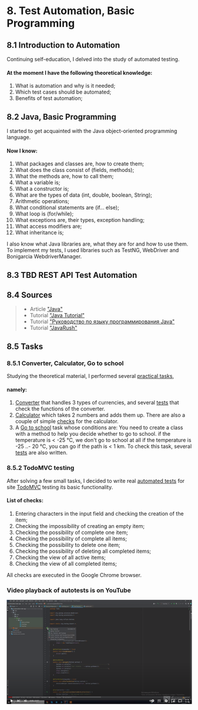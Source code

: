 # 8. Test Automation, Basic Programming

## 8.1 Introduction to Automation

Continuing self-education, I delved into the study of automated testing.

#### At the moment I have the following theoretical knowledge:

1. What is automation and why is it needed;
2. Which test cases should be automated;
3. Benefits of test automation;

## 8.2 Java, Basic Programming

I started to get acquainted with the Java object-oriented programming language.

#### Now I know:

1. What packages and classes are, how to create them;
2. What does the class consist of (fields, methods);
3. What the methods are, how to call them;
4. What a variable is;
5. What a constructor is;
6. What are the types of data (int, double, boolean, String);
7. Arithmetic operations;
8. What conditional statements are (if... else);
9. What loop is (for/while);
10. What exceptions are, their types, exception handling;
11. What access modifiers are;
12. What inheritance is;

I also know what Java libraries are, what they are for and how to use them. To implement my tests, I
used libraries such as TestNG, WebDriver and Bonigarcia WebdriverManager.

## 8.3 TBD REST API Test Automation

## 8.4 Sources

> - Article ["Java"](https://ru.wikipedia.org/wiki/Java)
> - Tutorial ["Java Tutorial"](https://www.w3schools.com/java/)
> - Tutorial ["Руководство по языку программирования Java"](https://metanit.com/java/tutorial/)
> - Tutorial ["JavaRush"](https://javarush.ru/all-articles)

## 8.5 Tasks

### 8.5.1 Converter, Calculator, Go to school

Studying the theoretical material, I performed several [practical tasks](https://github.com/LizaDoroshchenko/CV/tree/main/automation-testing/base),

#### namely:

1. [Converter](https://github.com/LizaDoroshchenko/CV/tree/main/automation-testing/base/src/main/java/org/converter) that handles 3 types of currencies, and several [tests](https://github.com/LizaDoroshchenko/CV/tree/main/automation-testing/base/src/test/java/converter) that check the functions of the converter.
2. [Calculator](https://github.com/LizaDoroshchenko/CV/tree/main/automation-testing/base/src/main/java/org/calculator) which takes 2 numbers and adds them up. There are also a couple of simple [checks](https://github.com/LizaDoroshchenko/CV/tree/main/automation-testing/base/src/test/java/calculator) for the calculator.
3. A [Go to school](https://github.com/LizaDoroshchenko/CV/tree/main/automation-testing/base/src/main/java/org/gotoschool) task whose conditions are: You need to create a class with a method to help
   you decide whether to go to school. if the temperature is < -25 ℃, we don't go to school at all if the temperature is
   -25 ..- 20 ℃, you can go if the path is < 1 km. To check this task, several [tests](https://github.com/LizaDoroshchenko/CV/tree/main/automation-testing/base/src/test/java/weathertest) are also written.

### 8.5.2 TodoMVC testing

After solving a few small tasks, I decided to write real [automated tests](https://github.com/LizaDoroshchenko/CV/tree/main/automation-testing/ui-automation-todo-app/src/test/java) for
site [TodoMVC](https://todomvc.com/examples/vanillajs/#/) testing its basic functionality.

#### List of checks:

1. Entering characters in the input field and checking the creation of the item;
2. Checking the impossibility of creating an empty item;
3. Checking the possibility of complete one item;
4. Checking the possibility of complete all items;
5. Checking the possibility to delete one item;
6. Checking the possibility of deleting all completed items;
7. Checking the view of all active items;
8. Checking the view of all completed items;

All checks are executed in the Google Chrome browser.

### Video playback of autotests is on YouTube

[![TodoMVC Automated Test](https://github.com/LizaDoroshchenko/CV/blob/main/TodoMVC.png)](https://www.youtube.com/watch?v=L-dPsqjjyms "TodoMVC Automated Test")
